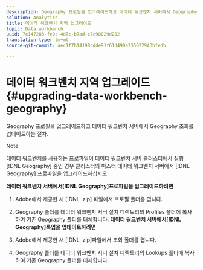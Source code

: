 ```yaml
---
description: Geography 프로필을 업그레이드하고 데이터 워크벤치 서버에서 Geography 조회를 업데이트하는 절차.
solution: Analytics
title: 데이터 워크벤치 지역 업그레이드
topic: Data workbench
uuid: 7e147283-fe0c-4d7c-b7ad-c7c98029d202
translation-type: tm+mt
source-git-commit: aec1f7b14198cdde91f61d490a235022943bfedb

---
```



# 데이터 워크벤치 지역 업그레이드{#upgrading-data-workbench-geography}

Geography 프로필을 업그레이드하고 데이터 워크벤치 서버에서 Geography 조회를 업데이트하는 절차.

>[!NOTE]
>
>데이터 워크벤치를 사용하는 프로파일이 데이터 워크벤치 서버 클러스터에서 실행 [!DNL Geography] 중인 경우 클러스터의 마스터 데이터 워크벤치 서버에서 [!DNL Geography] 프로파일을 업그레이드하십시오.

**데이터 워크벤치 서버에서[!DNL Geography]프로파일을 업그레이드하려면**

1. Adobe에서 제공한 새 [!DNL .zip] 파일에서 프로필 폴더를 엽니다.
1. Geography 폴더를 데이터 워크벤치 서버 설치 디렉토리의 Profiles 폴더에 복사하여 기존 Geography 폴더를 대체합니다.
   **데이터 워크벤치 서버에서[!DNL Geography]룩업을 업데이트하려면**

1. Adobe에서 제공한 새 [!DNL .zip]파일에서 조회 폴더를 엽니다.
1. Geography 폴더를 데이터 워크벤치 서버 설치 디렉토리의 Lookups 폴더에 복사하여 기존 Geography 폴더를 대체합니다.

